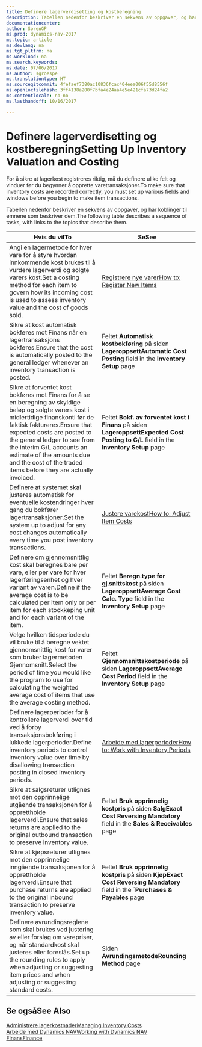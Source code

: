 ```yaml
---
title: Definere lagerverdisetting og kostberegning
description: Tabellen nedenfor beskriver en sekvens av oppgaver, og har koblinger til emnene som beskriver dem.
documentationcenter: 
author: SorenGP
ms.prod: dynamics-nav-2017
ms.topic: article
ms.devlang: na
ms.tgt_pltfrm: na
ms.workload: na
ms.search.keywords: 
ms.date: 07/06/2017
ms.author: sgroespe
ms.translationtype: HT
ms.sourcegitcommit: 4fefaef7380ac10836fcac404eea006f55d8556f
ms.openlocfilehash: 3ff4138a200f7bfa4e24aa4e5e421cfa73d24fa2
ms.contentlocale: nb-no
ms.lasthandoff: 10/16/2017

---
```

# <a name="setting-up-inventory-valuation-and-costing"></a><span data-ttu-id="35c7b-103">Definere lagerverdisetting og kostberegning</span><span class="sxs-lookup"><span data-stu-id="35c7b-103">Setting Up Inventory Valuation and Costing</span></span>
<span data-ttu-id="35c7b-104">For å sikre at lagerkost registreres riktig, må du definere ulike felt og vinduer før du begynner å opprette varetransaksjoner.</span><span class="sxs-lookup"><span data-stu-id="35c7b-104">To make sure that inventory costs are recorded correctly, you must set up various fields and windows before you begin to make item transactions.</span></span>

<span data-ttu-id="35c7b-105">Tabellen nedenfor beskriver en sekvens av oppgaver, og har koblinger til emnene som beskriver dem.</span><span class="sxs-lookup"><span data-stu-id="35c7b-105">The following table describes a sequence of tasks, with links to the topics that describe them.</span></span>

|<span data-ttu-id="35c7b-106">**Hvis du vil**</span><span class="sxs-lookup"><span data-stu-id="35c7b-106">**To**</span></span>|<span data-ttu-id="35c7b-107">**Se**</span><span class="sxs-lookup"><span data-stu-id="35c7b-107">**See**</span></span>|  
|------------|-------------|  
|<span data-ttu-id="35c7b-108">Angi en lagermetode for hver vare for å styre hvordan innkommende kost brukes til å vurdere lagerverdi og solgte varers kost.</span><span class="sxs-lookup"><span data-stu-id="35c7b-108">Set a costing method for each item to govern how its incoming cost is used to assess inventory value and the cost of goods sold.</span></span>|[<span data-ttu-id="35c7b-109">Registrere nye varer</span><span class="sxs-lookup"><span data-stu-id="35c7b-109">How to: Register New Items</span></span>](inventory-how-register-new-items.md)|  
|<span data-ttu-id="35c7b-110">Sikre at kost automatisk bokføres mot Finans når en lagertransaksjons bokføres.</span><span class="sxs-lookup"><span data-stu-id="35c7b-110">Ensure that the cost is automatically posted to the general ledger whenever an inventory transaction is posted.</span></span>|<span data-ttu-id="35c7b-111">Feltet **Automatisk kostbokføring** på siden **Lageroppsett**</span><span class="sxs-lookup"><span data-stu-id="35c7b-111">**Automatic Cost Posting** field in the **Inventory Setup** page</span></span>|  
|<span data-ttu-id="35c7b-112">Sikre at forventet kost bokføres mot Finans for å se en beregning av skyldige beløp og solgte varers kost i midlertidige finanskonti før de faktisk faktureres.</span><span class="sxs-lookup"><span data-stu-id="35c7b-112">Ensure that expected costs are posted to the general ledger to see from the interim G/L accounts an estimate of the amounts due and the cost of the traded items before they are actually invoiced.</span></span>|<span data-ttu-id="35c7b-113">Feltet **Bokf. av forventet kost i Finans** på siden **Lageroppsett**</span><span class="sxs-lookup"><span data-stu-id="35c7b-113">**Expected Cost Posting to G/L** field in the **Inventory Setup** page</span></span>|  
|<span data-ttu-id="35c7b-114">Definere at systemet skal justeres automatisk for eventuelle kostendringer hver gang du bokfører lagertransaksjoner.</span><span class="sxs-lookup"><span data-stu-id="35c7b-114">Set the system up to adjust for any cost changes automatically every time you post inventory transactions.</span></span>|[<span data-ttu-id="35c7b-115">Justere varekost</span><span class="sxs-lookup"><span data-stu-id="35c7b-115">How to: Adjust Item Costs</span></span>](inventory-how-adjust-item-costs.md)|  
|<span data-ttu-id="35c7b-116">Definere om gjennomsnittlig kost skal beregnes bare per vare, eller per vare for hver lagerføringsenhet og hver variant av varen.</span><span class="sxs-lookup"><span data-stu-id="35c7b-116">Define if the average cost is to be calculated per item only or per item for each stockkeping unit and for each variant of the item.</span></span>|<span data-ttu-id="35c7b-117">Feltet **Beregn.type for gj.snittskost** på siden **Lageroppsett**</span><span class="sxs-lookup"><span data-stu-id="35c7b-117">**Average Cost Calc. Type** field in the **Inventory Setup** page</span></span>|  
|<span data-ttu-id="35c7b-118">Velge hvilken tidsperiode du vil bruke til å beregne vektet gjennomsnittlig kost for varer som bruker lagermetoden Gjennomsnitt.</span><span class="sxs-lookup"><span data-stu-id="35c7b-118">Select the period of time you would like the program to use for calculating the weighted average cost of items that use the average costing method.</span></span>|<span data-ttu-id="35c7b-119">Feltet **Gjennomsnittskostperiode** på siden **Lageroppsett**</span><span class="sxs-lookup"><span data-stu-id="35c7b-119">**Average Cost Period** field in the **Inventory Setup** page</span></span>|  
|<span data-ttu-id="35c7b-120">Definere lagerperioder for å kontrollere lagerverdi over tid ved å forby transaksjonsbokføring i lukkede lagerperioder.</span><span class="sxs-lookup"><span data-stu-id="35c7b-120">Define inventory periods to control inventory value over time by disallowing transaction posting in closed inventory periods.</span></span>|[<span data-ttu-id="35c7b-121">Arbeide med lagerperioder</span><span class="sxs-lookup"><span data-stu-id="35c7b-121">How to: Work with Inventory Periods</span></span>](finance-how-to-work-with-inventory-periods.md)|  
|<span data-ttu-id="35c7b-122">Sikre at salgsreturer utlignes mot den opprinnelige utgående transaksjonen for å opprettholde lagerverdi.</span><span class="sxs-lookup"><span data-stu-id="35c7b-122">Ensure that sales returns are applied to the original outbound transaction to preserve inventory value.</span></span>|<span data-ttu-id="35c7b-123">Feltet **Bruk opprinnelig kostpris** på siden **Salg**</span><span class="sxs-lookup"><span data-stu-id="35c7b-123">**Exact Cost Reversing Mandatory** field in the **Sales & Receivables** page</span></span>|  
|<span data-ttu-id="35c7b-124">Sikre at kjøpsreturer utlignes mot den opprinnelige inngående transaksjonen for å opprettholde lagerverdi.</span><span class="sxs-lookup"><span data-stu-id="35c7b-124">Ensure that purchase returns are applied to the original inbound transaction to preserve inventory value.</span></span>|<span data-ttu-id="35c7b-125">Feltet **Bruk opprinnelig kostpris** på siden **Kjøp**</span><span class="sxs-lookup"><span data-stu-id="35c7b-125">**Exact Cost Reversing Mandatory** field in the **´Purchases & Payables** page</span></span>|
|<span data-ttu-id="35c7b-126">Definere avrundingsreglene som skal brukes ved justering av eller forslag om varepriser, og når standardkost skal justeres eller foreslås.</span><span class="sxs-lookup"><span data-stu-id="35c7b-126">Set up the rounding rules to apply when adjusting or suggesting item prices and when adjusting or suggesting standard costs.</span></span>|<span data-ttu-id="35c7b-127">Siden **Avrundingsmetode**</span><span class="sxs-lookup"><span data-stu-id="35c7b-127">**Rounding Method** page</span></span>|  

## <a name="see-also"></a><span data-ttu-id="35c7b-128">Se også</span><span class="sxs-lookup"><span data-stu-id="35c7b-128">See Also</span></span>  
[<span data-ttu-id="35c7b-129">Administrere lagerkostnader</span><span class="sxs-lookup"><span data-stu-id="35c7b-129">Managing Inventory Costs</span></span>](finance-manage-inventory-costs.md)  
[<span data-ttu-id="35c7b-130">Arbeide med Dynamics NAV</span><span class="sxs-lookup"><span data-stu-id="35c7b-130">Working with Dynamics NAV</span></span>](ui-work-product.md)  
[<span data-ttu-id="35c7b-131">Finans</span><span class="sxs-lookup"><span data-stu-id="35c7b-131">Finance</span></span>](finance.md)  

